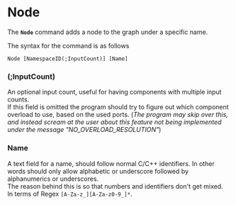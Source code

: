 # Node

The **`Node`** command adds a node to the graph under a specific name.

The syntax for the command is as follows
```
Node [NamespaceID(;InputCount)] [Name]
```

### **(;InputCount)**

An optional input count, useful for having components with multiple input counts.  
If this field is omitted the program should try to figure out which component overload to use, based on the used ports. (*The program may skip over this, and instead scream at the user about this feature not being implemented under the message "NO_OVERLOAD_RESOLUTION"*)

### **Name**

A text field for a name, should follow normal C/C++ identifiers. In other words should only allow alphabetic or underscore followed by alphanumerics or underscores.  
The reason behind this is so that numbers and identifiers don't get mixed.  
In terms of Regex `[A-Za-z_][A-Za-z0-9_]*`.